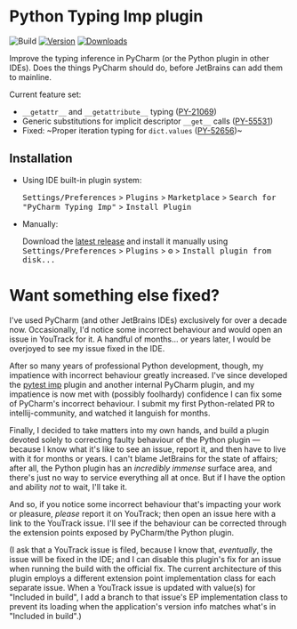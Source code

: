 # Python Typing Imp plugin

![Build](https://github.com/theY4Kman/pycharm-typing-imp/workflows/Build/badge.svg)
[![Version](https://img.shields.io/jetbrains/plugin/v/com.y4kstudios.pycharmtypingimp.svg)](https://plugins.jetbrains.com/plugin/com.y4kstudios.pycharmtypingimp)
[![Downloads](https://img.shields.io/jetbrains/plugin/d/com.y4kstudios.pycharmtypingimp.svg)](https://plugins.jetbrains.com/plugin/com.y4kstudios.pycharmtypingimp)

<!-- Plugin description -->
Improve the typing inference in PyCharm (or the Python plugin in other IDEs). Does the things PyCharm should do, before JetBrains can add them to mainline.

Current feature set:
 - `__getattr__` and `__getattribute__` typing ([PY-21069](https://youtrack.jetbrains.com/issue/PY-21069/Annotated-return-types-for-getattr-and-getattribute-methods-are-not-taken-into-account-by-type-checker))
 - Generic substitutions for implicit descriptor `__get__` calls ([PY-55531](https://youtrack.jetbrains.com/issue/PY-55531/Pycharm-cant-handle-typing-of-get-method-of-descriptors))
 - Fixed: ~Proper iteration typing for `dict.values` ([PY-52656](https://youtrack.jetbrains.com/issue/PY-52656/Incorrect-dictvalues-return-type))~
<!-- Plugin description end -->

## Installation

- Using IDE built-in plugin system:
  
  <kbd>Settings/Preferences</kbd> > <kbd>Plugins</kbd> > <kbd>Marketplace</kbd> > <kbd>Search for "PyCharm Typing Imp"</kbd> >
  <kbd>Install Plugin</kbd>
  
- Manually:

  Download the [latest release](https://github.com/theY4Kman/pycharm-typing-imp/releases/latest) and install it manually using
  <kbd>Settings/Preferences</kbd> > <kbd>Plugins</kbd> > <kbd>⚙️</kbd> > <kbd>Install plugin from disk...</kbd>

# Want something else fixed?

I've used PyCharm (and other JetBrains IDEs) exclusively for over a decade now. Occasionally, I'd notice some incorrect behaviour and would open an issue in YouTrack for it. A handful of months... or years later, I would be overjoyed to see my issue fixed in the IDE.

After so many years of professional Python development, though, my impatience with incorrect behaviour greatly increased. I've since developed the [pytest imp](https://github.com/theY4Kman/pycharm-pytest-imp) plugin and another internal PyCharm plugin, and my impatience is now met with (possibly foolhardy) confidence I can fix some of PyCharm's incorrect behaviour. I submit my first Python-related PR to intellij-community, and watched it languish for months.

Finally, I decided to take matters into my own hands, and build a plugin devoted solely to correcting faulty behaviour of the Python plugin — because I know what it's like to see an issue, report it, and then have to live with it for months or years. I can't blame JetBrains for the state of affairs; after all, the Python plugin has an _incredibly immense_ surface area, and there's just no way to service everything all at once. But if I have the option and ability _not_ to wait, I'll take it.

And so, if you notice some incorrect behaviour that's impacting your work or pleasure, _please_ report it on YouTrack; then open an issue here with a link to the YouTrack issue. I'll see if the behaviour can be corrected through the extension points exposed by PyCharm/the Python plugin.

(I ask that a YouTrack issue is filed, because I know that, _eventually_, the issue will be fixed in the IDE; and I can disable this plugin's fix for an issue when running the build with the official fix. The current architecture of this plugin employs a different extension point implementation class for each separate issue. When a YouTrack issue is updated with value(s) for "Included in build", I add a branch to that issue's EP implementation class to prevent its loading when the application's version info matches what's in "Included in build".)
